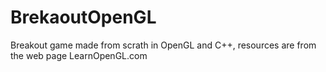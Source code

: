 # BrekaoutOpenGL
Breakout game made from scrath in OpenGL and C++, resources are from the web page LearnOpenGL.com
